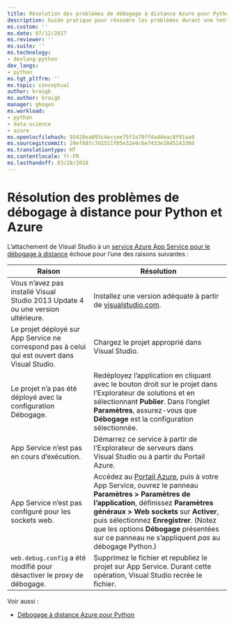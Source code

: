 ```yaml
---
title: Résolution des problèmes de débogage à distance Azure pour Python | Microsoft Docs
description: Guide pratique pour résoudre les problèmes durant une tentative de débogage d’une application Python exécutée dans Azure App Service à l’aide de Visual Studio.
ms.custom: ''
ms.date: 07/12/2017
ms.reviewer: ''
ms.suite: ''
ms.technology:
- devlang-python
dev_langs:
- python
ms.tgt_pltfrm: ''
ms.topic: conceptual
author: kraigb
ms.author: kraigb
manager: ghogen
ms.workload:
- python
- data-science
- azure
ms.openlocfilehash: 92429ea893c4eccee75f3a70ffda44eac8f91aa9
ms.sourcegitcommit: 29ef88fc7d1511f05e32e9c6e7433e184514330d
ms.translationtype: HT
ms.contentlocale: fr-FR
ms.lasthandoff: 03/28/2018
---
```

# <a name="remote-debugging-troubleshooter-for-python-and-azure"></a>Résolution des problèmes de débogage à distance pour Python et Azure

L’attachement de Visual Studio à un [service Azure App Service pour le débogage à distance](debugging-remote-python-code-on-azure.md) échoue pour l’une des raisons suivantes :

| Raison | Résolution |
| --- | --- |
| Vous n’avez pas installé Visual Studio 2013 Update 4 ou une version ultérieure. | Installez une version adéquate à partir de [visualstudio.com](https://www.visualstudio.com/downloads/). | 
| Le projet déployé sur App Service ne correspond pas à celui qui est ouvert dans Visual Studio. | Chargez le projet approprié dans Visual Studio. |
| Le projet n’a pas été déployé avec la configuration Débogage. | Redéployez l’application en cliquant avec le bouton droit sur le projet dans l’Explorateur de solutions et en sélectionnant **Publier**. Dans l’onglet **Paramètres**, assurez-vous que **Débogage** est la configuration sélectionnée. |
| App Service n’est pas en cours d’exécution. | Démarrez ce service à partir de l’Explorateur de serveurs dans Visual Studio ou à partir du Portail Azure. |
| App Service n’est pas configuré pour les sockets web. | Accédez au [Portail Azure](https://portal.azure.com), puis à votre App Service, ouvrez le panneau **Paramètres > Paramètres de l’application**, définissez **Paramètres généraux > Web sockets** sur **Activer**, puis sélectionnez **Enregistrer**. (Notez que les options **Débogage** présentées sur ce panneau ne s’appliquent *pas* au débogage Python.) |
| `web.debug.config` a été modifié pour désactiver le proxy de débogage. | Supprimez le fichier et republiez le projet sur App Service. Durant cette opération, Visual Studio recrée le fichier. |

Voir aussi :

- [Débogage à distance Azure pour Python](debugging-remote-python-code-on-azure.md)
